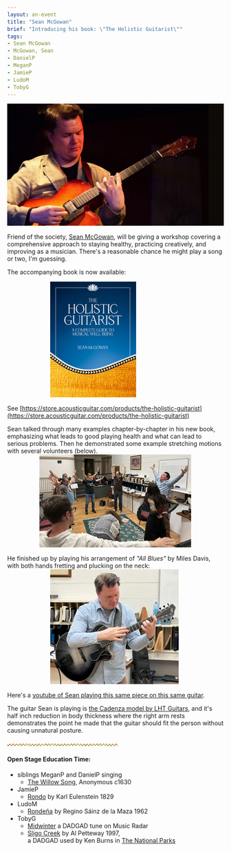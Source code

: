 ```yaml
---
layout: an-event
title: "Sean McGowan"
brief: "Introducing his book: \"The Holistic Guitarist\""
tags:
- Sean McGowan
- McGowan, Sean
- DanielP
- MeganP
- JamieP
- LudoM
- TobyG
---
```

![SeanMcGowan](/pics/20250630-SeanMcGowan.jpg)

Friend of the society, [Sean McGowan](https://seanmcgowanguitar.com/), will be giving a workshop covering a comprehensive approach to staying healthy, practicing creatively, and improving as a musician. There's a reasonable chance he might play a song or two, I'm guessing. 

The accompanying book is now available:

<img src="/pics/20250630-HolisticGuitarist.jpg" alt="HolisticGuitarist" style="width: 200px;margin-left: 100px;">

See [https://store.acousticguitar.com/products/the-holistic-guitarist](https://store.acousticguitar.com/products/the-holistic-guitarist)

Sean talked through many examples chapter-by-chapter in his new book, emphasizing what leads to good playing health and what can lead to serious problems.  Then he demonstrated some example stretching motions with several volunteers (below).
<img src="/pics/20250630-GroupStretch.jpg" alt="GroupStretch" style="margin-left: 75px;">

He finished up by playing his arrangement of _"All Blues"_ by Miles Davis, with both hands fretting and plucking on the neck:
<img src="/pics/20250630-PlayingAllBlues.jpg" alt="PlayingAllBlues" style="margin-left: 100px;">

Here's a [youtube of Sean playing this same piece on this same guitar](https://www.youtube.com/watch?v=QD-5AfbkyOU&t=110s).

The guitar Sean is playing is [the Cadenza model by LHT Guitars](https://www.lhtguitars.com/cadenza), and it's half inch reduction in body thickness where the right arm rests demonstrates the point he made that the guitar should fit the person without causing unnatural posture.

![line](/pics/wgly-line.png)

#### Open Stage Education Time: ####
* siblings MeganP and DanielP singing
   - [The Willow Song](https://www.youtube.com/watch?v=4iYm2MQWPUA), Anonymous c1630
* JamieP
   - [Rondo](https://www.youtube.com/watch?v=7xagGnkQfEM&t=46s) by Karl Eulenstein 1829
* LudoM
   - [Rondeña](https://www.youtube.com/watch?v=WJKMWImCHOI&list=PLOPU71nAuN2F1Wi2OKON8giTK4G2ksyGz&index=11) by Regino Sáinz de la Maza 1962
* TobyG
   - [Midwinter](https://www.youtube.com/watch?v=gLqNMqT_sx4&t=11s) a DADGAD tune on Music Radar
   - [Sligo Creek](https://www.youtube.com/watch?v=0aR_I8Vo1AI) by Al Petteway 1997,  
   a DADGAD used by Ken Burns in [The National Parks](https://www.youtube.com/watch?v=QKtT8x-1G50)


